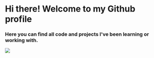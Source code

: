 # Hi there! Welcome to my Github profile

### Here you can find all code and projects I've been learning or working with.

![](https://www.ibm.com/blogs/business-analytics/data-driven-analytics-vision/](https://res.cloudinary.com/hevo/image/upload/f_auto,q_auto/v1686074917/hevo-learn-1/DataDrivenMethod.jpg?_i=AA)https://res.cloudinary.com/hevo/image/upload/f_auto,q_auto/v1686074917/hevo-learn-1/DataDrivenMethod.jpg?_i=AA)

